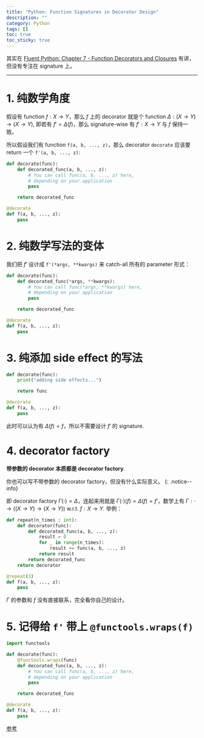 ```yaml
---
title: "Python: Function Signatures in Decorator Design"
description: ""
category: Python
tags: []
toc: true
toc_sticky: true
---
```


其实在 [Fluent Python: Chapter 7 - Function Decorators and Closures](/python/2016/09/16/digest-of-fluent-python#chapter-7---function-decorators-and-closures) 有讲，但没有专注在 signature 上。

-----

# 1. 纯数学角度

假设有 function $f: X \to Y$，那么 $f$ 上的 decorator 就是个 function $\Delta: (X \to Y) \to (X \to Y)$, 即若有 $f' = \Delta(f)$，那么 signature-wise 有 $f': X \to Y$ 与 $f$ 保持一致。

所以假设我们有 function `f(a, b, ..., z)`，那么 decorator `decorate` 应该要 return 一个 `f'(a, b, ..., z)`:

```python
def decorate(func):
    def decorated_func(a, b, ..., z):
        # You can call func(a, b, ..., z) here,
        # depending on your application
        pass

    return decorated_func

@decorate
def f(a, b, ..., z):
    pass
```

# 2. 纯数学写法的变体

我们把 $f'$ 设计成 `f'(*args, **kwargs)` 来 catch-all 所有的 parameter 形式：

```python
def decorate(func):
    def decorated_func(*args, **kwargs):
        # You can call func(*args, **kwargs) here,
        # depending on your application
        pass

    return decorated_func

@decorate
def f(a, b, ..., z):
    pass
```

# 3. 纯添加 side effect 的写法

```python
def decorate(func):
    print("adding side effects...")

    return func

@decorate
def f(a, b, ..., z):
    pass
```

此时可以认为有 $\Delta(f) = f$，所以不需要设计 $f'$ 的 signature.

# 4. decorator factory

**带参数的 decorator 本质都是 decorator factory**. 

你也可以写不带参数的 decorator factory，但没有什么实际意义。
{: .notice--info}

即 decorator factory $\Gamma(\cdot) = \Delta$，连起来用就是 $\Gamma(\cdot)(f) = \Delta(f) = f'$，数学上有 $\Gamma: \cdot \to \big( (X \to Y) \to (X \to Y) \big)$ w.r.t. $f: X \to Y$. 举例：

```python
def repeat(n_times : int):
    def decorator(func):
        def decorated_func(a, b, ..., z):
            result = 0
            for _ in range(n_times):
                result += func(a, b, ..., z)
            return result
        return decorated_func
    return decorator

@repeat(3)
def f(a, b, ..., z):
    pass
```

$\Gamma$ 的参数和 $f$ 没有直接联系，完全看你自己的设计。

# 5. 记得给 `f'` 带上 `@functools.wraps(f)`

```python
import functools

def decorate(func):
    @functools.wraps(func)
    def decorated_func(a, b, ..., z):
        # You can call func(a, b, ..., z) here,
        # depending on your application
        pass

    return decorated_func

@decorate
def f(a, b, ..., z):
    pass
```

[参考](/python/2016/09/16/digest-of-fluent-python#digress-functoolswrap)